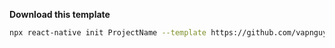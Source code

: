 **Download this template**
```sh
npx react-native init ProjectName --template https://github.com/vapnguyen24/react-native-base
```
